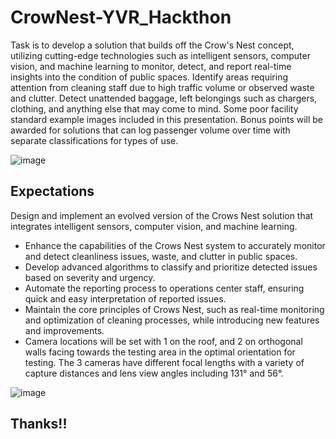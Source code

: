 # CrowNest-YVR_Hackthon
Task is to develop a solution that builds off the Crow's Nest concept, utilizing cutting-edge technologies such as intelligent sensors, computer vision, and machine learning to monitor, detect, and report real-time insights into the condition of public spaces. Identify areas requiring attention from cleaning staff due to high traffic volume or observed waste and clutter. Detect unattended baggage, left belongings such as chargers, clothing, and anything else that may come to mind. Some poor facility standard example images included in this presentation.
Bonus points will be awarded for solutions that can log passenger volume over time with separate classifications for types of use.

![image](https://github.com/harpreetsd99/CrowNest-YVR_Hackthon/assets/55660057/59d788f8-0453-4b67-a8ed-49152fc973fe)


## Expectations
Design and implement an evolved version of the Crows Nest solution that integrates intelligent sensors, computer vision, and machine learning.
* Enhance the capabilities of the Crows Nest system to accurately monitor and detect cleanliness issues, waste, and clutter in public spaces.
* Develop advanced algorithms to classify and prioritize detected issues based on severity and urgency.
* Automate the reporting process to operations center staff, ensuring quick and easy interpretation of reported issues.
* Maintain the core principles of Crows Nest, such as real-time monitoring and optimization of cleaning processes, while introducing new features and improvements.
* Camera locations will be set with 1 on the roof, and 2 on orthogonal walls facing towards the testing area in the optimal orientation for testing. The 3 cameras have different focal lengths with a variety of capture distances and lens view angles including 131° and 56°.

![image](https://github.com/harpreetsd99/CrowNest-YVR_Hackthon/assets/55660057/ae18984a-ff5f-44f4-ad03-256fc1076ccd)

## Thanks!!
